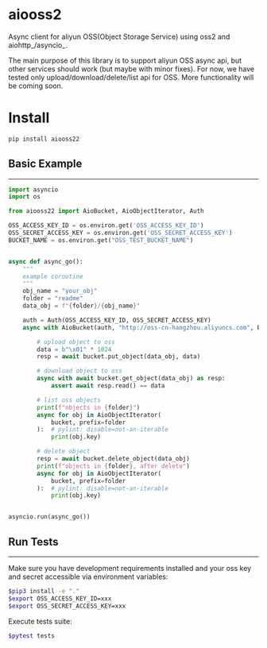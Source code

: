 # aiooss2

Async client for aliyun OSS(Object Storage Service) using oss2 and aiohttp_/asyncio_.

The main purpose of this library is to support aliyun OSS async api, but other services
should work (but maybe with minor fixes). For now, we have tested
only upload/download/delete/list api for OSS. More functionality will be coming soon.

# Install

```bash
pip install aiooss22
```

## Basic Example
-------------

```python
import asyncio
import os

from aiooss22 import AioBucket, AioObjectIterator, Auth

OSS_ACCESS_KEY_ID = os.environ.get('OSS_ACCESS_KEY_ID')
OSS_SECRET_ACCESS_KEY = os.environ.get('OSS_SECRET_ACCESS_KEY')
BUCKET_NAME = os.environ.get("OSS_TEST_BUCKET_NAME")


async def async_go():
    """
    example coroutine
    """
    obj_name = "your_obj"
    folder = "readme"
    data_obj = f"{folder}/{obj_name}"

    auth = Auth(OSS_ACCESS_KEY_ID, OSS_SECRET_ACCESS_KEY)
    async with AioBucket(auth, "http://oss-cn-hangzhou.aliyuncs.com", BUCKET_NAME) as bucket:

        # upload object to oss
        data = b"\x01" * 1024
        resp = await bucket.put_object(data_obj, data)

        # download object to oss
        async with await bucket.get_object(data_obj) as resp:
            assert await resp.read() == data

        # list oss objects
        print(f"objects in {folder}")
        async for obj in AioObjectIterator(
            bucket, prefix=folder
        ):  # pylint: disable=not-an-iterable
            print(obj.key)

        # delete object
        resp = await bucket.delete_object(data_obj)
        print(f"objects in {folder}, after delete")
        async for obj in AioObjectIterator(
            bucket, prefix=folder
        ):  # pylint: disable=not-an-iterable
            print(obj.key)


asyncio.run(async_go())
```

## Run Tests
------------

Make sure you have development requirements installed and your oss key and secret accessible via environment variables:

```bash
$pip3 install -e "."
$export OSS_ACCESS_KEY_ID=xxx
$export OSS_SECRET_ACCESS_KEY=xxx
```

Execute tests suite:

```bash
$pytest tests
```
